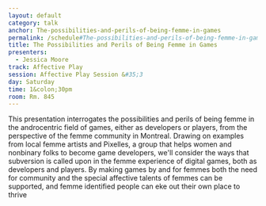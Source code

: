 ```yaml
---
layout: default
category: talk
anchor: The-possibilities-and-perils-of-being-femme-in-games
permalink: /schedule#The-possibilities-and-perils-of-being-femme-in-games
title: The Possibilities and Perils of Being Femme in Games
presenters:
  - Jessica Moore
track: Affective Play
session: Affective Play Session &#35;3
day: Saturday
time: 1&colon;30pm
room: Rm. 845
---
```

This presentation interrogates the possibilities and perils of being femme in the androcentric field of games, either as developers or players, from the perspective of the femme community in Montreal. Drawing on examples from local femme artists and Pixelles, a group that helps women and nonbinary folks to become game developers, we'll consider the ways that subversion is called upon in the femme experience of digital games, both as developers and players. By making games by and for femmes both the need for community and the special affective talents of femmes can be supported, and femme identified people can eke out their own place to thrive